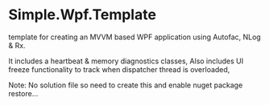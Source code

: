 Simple.Wpf.Template
===================

template for creating an MVVM based WPF application using Autofac, NLog & Rx.

It includes a heartbeat & memory diagnostics classes,
Also includes UI freeze functionality to track when dispatcher thread is overloaded,

Note: No solution file so need to create this and enable nuget package restore...
